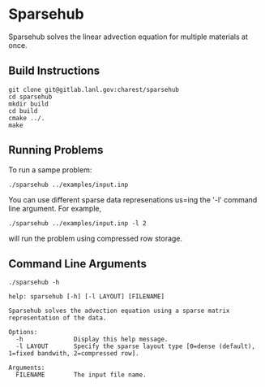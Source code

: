 # Sparsehub

Sparsehub solves the linear advection equation for multiple materials at once.

## Build Instructions

    git clone git@gitlab.lanl.gov:charest/sparsehub
    cd sparsehub
    mkdir build
    cd build
    cmake ../.
    make

## Running Problems

To run a sampe problem:

    ./sparsehub ../examples/input.inp

You can use different sparse data represenations us=ing the '-l' command line argument.  For example, 

    ./sparsehub ../examples/input.inp -l 2

will run the problem using compressed row storage.

## Command Line Arguments

    ./sparsehub -h

    help: sparsehub [-h] [-l LAYOUT] [FILENAME]

    Sparsehub solves the advection equation using a sparse matrix representation of the data.

    Options:
      -h              Display this help message.
      -l LAYOUT       Specify the sparse layout type [0=dense (default), 1=fixed bandwith, 2=compressed row].

    Arguments:
      FILENAME        The input file name.
